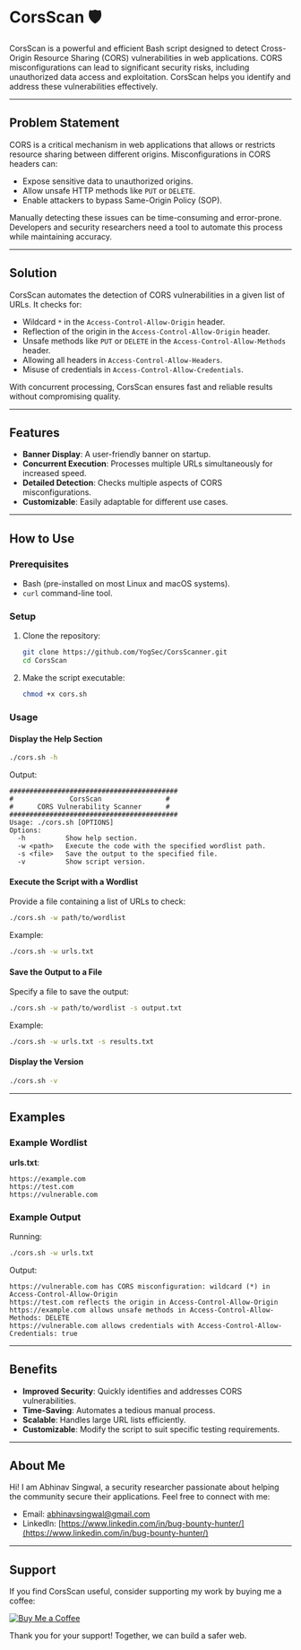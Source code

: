 # CorsScan 🛡️

CorsScan is a powerful and efficient Bash script designed to detect Cross-Origin Resource Sharing (CORS) vulnerabilities in web applications. CORS misconfigurations can lead to significant security risks, including unauthorized data access and exploitation. CorsScan helps you identify and address these vulnerabilities effectively.

---

## Problem Statement

CORS is a critical mechanism in web applications that allows or restricts resource sharing between different origins. Misconfigurations in CORS headers can:

- Expose sensitive data to unauthorized origins.
- Allow unsafe HTTP methods like `PUT` or `DELETE`.
- Enable attackers to bypass Same-Origin Policy (SOP).

Manually detecting these issues can be time-consuming and error-prone. Developers and security researchers need a tool to automate this process while maintaining accuracy.

---

## Solution

CorsScan automates the detection of CORS vulnerabilities in a given list of URLs. It checks for:

- Wildcard `*` in the `Access-Control-Allow-Origin` header.
- Reflection of the origin in the `Access-Control-Allow-Origin` header.
- Unsafe methods like `PUT` or `DELETE` in the `Access-Control-Allow-Methods` header.
- Allowing all headers in `Access-Control-Allow-Headers`.
- Misuse of credentials in `Access-Control-Allow-Credentials`.

With concurrent processing, CorsScan ensures fast and reliable results without compromising quality.

---

## Features

- **Banner Display**: A user-friendly banner on startup.
- **Concurrent Execution**: Processes multiple URLs simultaneously for increased speed.
- **Detailed Detection**: Checks multiple aspects of CORS misconfigurations.
- **Customizable**: Easily adaptable for different use cases.

---

## How to Use

### Prerequisites

- Bash (pre-installed on most Linux and macOS systems).
- `curl` command-line tool.

### Setup

1. Clone the repository:
   ```bash
   git clone https://github.com/YogSec/CorsScanner.git
   cd CorsScan
   ```

2. Make the script executable:
   ```bash
   chmod +x cors.sh
   ```

### Usage

#### Display the Help Section

```bash
./cors.sh -h
```
Output:
```
##########################################
#              CorsScan                #
#      CORS Vulnerability Scanner      #
##########################################
Usage: ./cors.sh [OPTIONS]
Options:
  -h          Show help section.
  -w <path>   Execute the code with the specified wordlist path.
  -s <file>   Save the output to the specified file.
  -v          Show script version.
```

#### Execute the Script with a Wordlist

Provide a file containing a list of URLs to check:

```bash
./cors.sh -w path/to/wordlist
```
Example:
```bash
./cors.sh -w urls.txt
```

#### Save the Output to a File

Specify a file to save the output:

```bash
./cors.sh -w path/to/wordlist -s output.txt
```
Example:
```bash
./cors.sh -w urls.txt -s results.txt
```

#### Display the Version

```bash
./cors.sh -v
```

---

## Examples

### Example Wordlist
**urls.txt**:
```
https://example.com
https://test.com
https://vulnerable.com
```

### Example Output

Running:
```bash
./cors.sh -w urls.txt
```
Output:
```
https://vulnerable.com has CORS misconfiguration: wildcard (*) in Access-Control-Allow-Origin
https://test.com reflects the origin in Access-Control-Allow-Origin
https://example.com allows unsafe methods in Access-Control-Allow-Methods: DELETE
https://vulnerable.com allows credentials with Access-Control-Allow-Credentials: true
```

---

## Benefits

- **Improved Security**: Quickly identifies and addresses CORS vulnerabilities.
- **Time-Saving**: Automates a tedious manual process.
- **Scalable**: Handles large URL lists efficiently.
- **Customizable**: Modify the script to suit specific testing requirements.

---

## About Me

Hi! I am Abhinav Singwal, a security researcher passionate about helping the community secure their applications. Feel free to connect with me:

- Email: [abhinavsingwal@gmail.com](mailto:abhinavsingwal@gmail.com)
- LinkedIn: [https://www.linkedin.com/in/bug-bounty-hunter/](https://www.linkedin.com/in/bug-bounty-hunter/)

---

## Support

If you find CorsScan useful, consider supporting my work by buying me a coffee:

[![Buy Me a Coffee](https://img.shields.io/badge/Buy%20Me%20a%20Coffee-Support%20My%20Work-orange)](https://buymeacoffee.com/yogsec)

Thank you for your support! Together, we can build a safer web.

